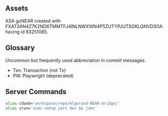 ## Assets

ASA goNEAR created with FXAT3AN4Z7K2ND6TMMTFJ4INLNWXWN4P5ZUTYPJUTSGKLQNVDSOA having id 83251085.

## Glossary

Uncommon but frequently used abbreviation in commit messages.

- Txn: Transaction (not Tx)
- PW: Playwright (deprecated)

## Server Commands

```bash
alias cdanb='workspace/repo/Algorand-NEAR-bridge/'
alias srun='sudo nohup yarn dev && jobs'
```
